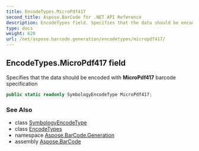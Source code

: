 ```yaml
---
title: EncodeTypes.MicroPdf417
second_title: Aspose.BarCode for .NET API Reference
description: EncodeTypes field. Specifies that the data should be encoded with MicroPdf417 barcode specification
type: docs
weight: 620
url: /net/aspose.barcode.generation/encodetypes/micropdf417/
---
```

## EncodeTypes.MicroPdf417 field

Specifies that the data should be encoded with **MicroPdf417** barcode specification

```csharp
public static readonly SymbologyEncodeType MicroPdf417;
```

### See Also

* class [SymbologyEncodeType](../../symbologyencodetype/)
* class [EncodeTypes](../)
* namespace [Aspose.BarCode.Generation](../../../aspose.barcode.generation/)
* assembly [Aspose.BarCode](../../../)


